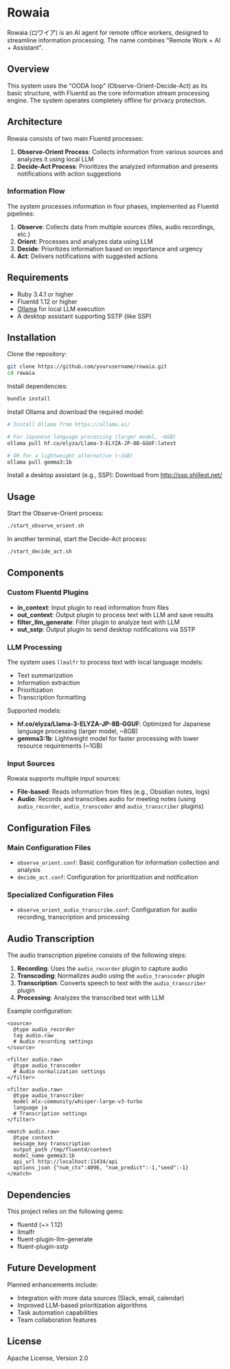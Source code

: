 # Rowaia

Rowaia (ロワイア) is an AI agent for remote office workers, designed to streamline information processing. The name combines "Remote Work + AI + Assistant".

## Overview

This system uses the "OODA loop" (Observe-Orient-Decide-Act) as its basic structure, with Fluentd as the core information stream processing engine. The system operates completely offline for privacy protection.

## Architecture

Rowaia consists of two main Fluentd processes:

1. **Observe-Orient Process**: Collects information from various sources and analyzes it using local LLM
2. **Decide-Act Process**: Prioritizes the analyzed information and presents notifications with action suggestions

### Information Flow

The system processes information in four phases, implemented as Fluentd pipelines:

1. **Observe**: Collects data from multiple sources (files, audio recordings, etc.)
2. **Orient**: Processes and analyzes data using LLM
3. **Decide**: Prioritizes information based on importance and urgency
4. **Act**: Delivers notifications with suggested actions

## Requirements

- Ruby 3.4.1 or higher
- Fluentd 1.12 or higher
- [Ollama](https://ollama.ai/) for local LLM execution
- A desktop assistant supporting SSTP (like SSP)

## Installation

Clone the repository:

```bash
git clone https://github.com/yourusername/rowaia.git
cd rowaia
```

Install dependencies:

```bash
bundle install
```

Install Ollama and download the required model:

```bash
# Install Ollama from https://ollama.ai/

# For Japanese language processing (larger model, ~8GB)
ollama pull hf.co/elyza/Llama-3-ELYZA-JP-8B-GGUF:latest

# OR for a lightweight alternative (~1GB)
ollama pull gemma3:1b
```

Install a desktop assistant (e.g., SSP):
Download from http://ssp.shillest.net/

## Usage

Start the Observe-Orient process:

```bash
./start_observe_orient.sh
```

In another terminal, start the Decide-Act process:

```bash
./start_decide_act.sh
```

## Components

### Custom Fluentd Plugins

- **in_context**: Input plugin to read information from files
- **out_context**: Output plugin to process text with LLM and save results
- **filter_llm_generate**: Filter plugin to analyze text with LLM
- **out_sstp**: Output plugin to send desktop notifications via SSTP

### LLM Processing

The system uses `llmalfr` to process text with local language models:

- Text summarization
- Information extraction
- Prioritization
- Transcription formatting

Supported models:

- **hf.co/elyza/Llama-3-ELYZA-JP-8B-GGUF**: Optimized for Japanese language processing (larger model, ~8GB)
- **gemma3:1b**: Lightweight model for faster processing with lower resource requirements (~1GB)

### Input Sources

Rowaia supports multiple input sources:

- **File-based**: Reads information from files (e.g., Obsidian notes, logs)
- **Audio**: Records and transcribes audio for meeting notes (using `audio_recorder`, `audio_transcoder` and `audio_transcriber` plugins)

## Configuration Files

### Main Configuration Files

- `observe_orient.conf`: Basic configuration for information collection and analysis
- `decide_act.conf`: Configuration for prioritization and notification

### Specialized Configuration Files

- `observe_orient_audio_transcribe.conf`: Configuration for audio recording, transcription and processing

## Audio Transcription

The audio transcription pipeline consists of the following steps:

1. **Recording**: Uses the `audio_recorder` plugin to capture audio
2. **Transcoding**: Normalizes audio using the `audio_transcoder` plugin
3. **Transcription**: Converts speech to text with the `audio_transcriber` plugin
4. **Processing**: Analyzes the transcribed text with LLM

Example configuration:

```
<source>
  @type audio_recorder
  tag audio.raw
  # Audio recording settings
</source>

<filter audio.raw>
  @type audio_transcoder
  # Audio normalization settings
</filter>

<filter audio.raw>
  @type audio_transcriber
  model mlx-community/whisper-large-v3-turbo
  language ja
  # Transcription settings
</filter>

<match audio.raw>
  @type context
  message_key transcription
  output_path /tmp/fluentd/context
  model_name gemma3:1b
  api_url http://localhost:11434/api
  options_json {"num_ctx":4096, "num_predict":-1,"seed":-1}
</match>
```

## Dependencies

This project relies on the following gems:

- fluentd (~> 1.12)
- llmalfr
- fluent-plugin-llm-generate
- fluent-plugin-sstp

## Future Development

Planned enhancements include:

- Integration with more data sources (Slack, email, calendar)
- Improved LLM-based prioritization algorithms
- Task automation capabilities
- Team collaboration features

## License

Apache License, Version 2.0
